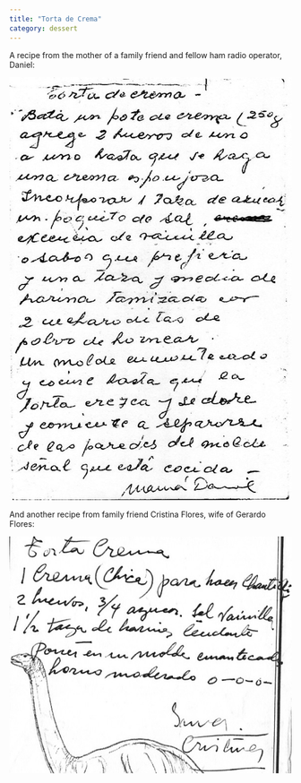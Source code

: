 ```yaml
---
title: "Torta de Crema"
category: dessert
---
```


A recipe from the mother of a family friend and fellow ham radio operator, Daniel:

![](/images/recipe-torta-crema-daniel.jpg)

And another recipe from family friend Cristina Flores, wife of Gerardo Flores:

![](/images/recipe-torta-crema-flores.jpg)
